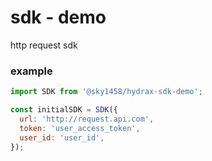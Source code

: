 # sdk - demo

http request sdk

### example

```js
import SDK from '@sky1458/hydrax-sdk-demo';

const initialSDK = SDK({
  url: 'http://request.api.com',
  token: 'user_access_token',
  user_id: 'user_id',
});
```
